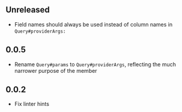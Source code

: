 ## Unreleased

* Field names should always be used instead of column names in `Query#providerArgs:`

## 0.0.5

* Rename `Query#params` to `Query#providerArgs`, reflecting the much narrower purpose of the member

## 0.0.2

* Fix linter hints
